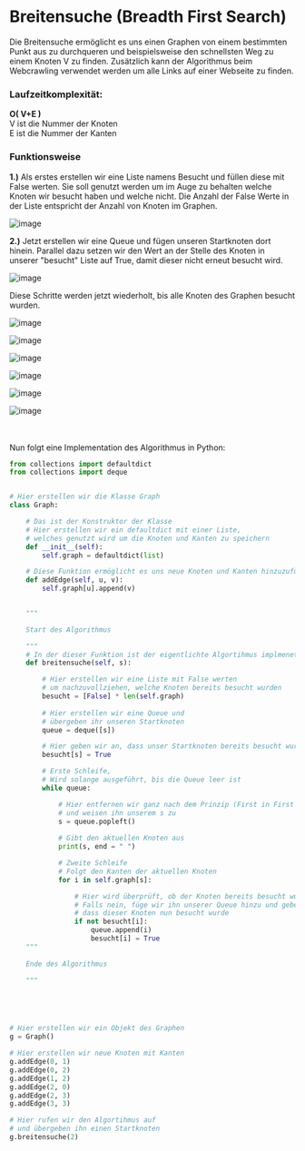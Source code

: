 # Breitensuche (Breadth First Search)
Die Breitensuche ermöglicht es uns einen Graphen von einem bestimmten Punkt aus zu durchqueren und beispielsweise den schnellsten Weg zu einem Knoten V zu finden.
Zusätzlich kann der Algorithmus beim Webcrawling verwendet werden um alle Links auf einer Webseite zu finden.
### Laufzeitkomplexität:

**O( V+E )**<br>
V ist die Nummer der Knoten<br>
E ist die Nummer der Kanten<br>

### Funktionsweise

**1.)** Als erstes erstellen wir eine Liste namens Besucht und füllen diese mit False werten.
Sie soll genutzt werden um im Auge zu behalten welche Knoten wir besucht haben und welche nicht.
Die Anzahl der False Werte in der Liste entspricht der Anzahl von Knoten im Graphen.

![image](https://user-images.githubusercontent.com/83044113/154929189-e8774cef-c4f7-477d-9cc0-ac4541cb4538.png)

**2.)** Jetzt erstellen wir eine Queue und fügen unseren Startknoten dort hinein.
Parallel dazu setzen wir den Wert an der Stelle des Knoten in unserer "besucht" Liste auf True, damit dieser nicht erneut besucht wird.

![image](https://user-images.githubusercontent.com/83044113/154931950-aaa25e04-94c6-447a-a82f-e7369fdec662.png)

Diese Schritte werden jetzt wiederholt, bis alle Knoten des Graphen besucht wurden.

![image](https://user-images.githubusercontent.com/83044113/154933236-d3d9bfa4-a42b-4924-a8d1-888f5c549833.png)


![image](https://user-images.githubusercontent.com/83044113/154933550-b3b9696c-7d7d-4a30-bc1b-98ef739f679c.png)


![image](https://user-images.githubusercontent.com/83044113/154934764-47a983ab-c7ac-47e7-a1eb-4ba6644fa8a4.png)

![image](https://user-images.githubusercontent.com/83044113/154934829-fab7f150-fb70-48fe-9236-c0239209acc4.png)

![image](https://user-images.githubusercontent.com/83044113/154934888-16df78e0-44a9-411a-a272-3862f54ccd38.png)

![image](https://user-images.githubusercontent.com/83044113/154934942-b15989a1-9bd6-448c-b522-db848442630a.png)

<br>
<br>
Nun folgt eine Implementation des Algorithmus in Python:

```python
from collections import defaultdict
from collections import deque


# Hier erstellen wir die Klasse Graph
class Graph:

    # Das ist der Konstruktor der Klasse
    # Hier erstellen wir ein defaultdict mit einer Liste,
    # welches genutzt wird um die Knoten und Kanten zu speichern
    def __init__(self):
        self.graph = defaultdict(list)

    # Diese Funktion ermöglicht es uns neue Knoten und Kanten hinzuzufügen
    def addEdge(self, u, v):
        self.graph[u].append(v)

        
    """

    Start des Algorithmus

    """
    # In der dieser Funktion ist der eigentlichte Algortihmus implmenetiert
    def breitensuche(self, s):

        # Hier erstellen wir eine Liste mit False werten
        # um nachzuvollziehen, welche Knoten bereits besucht wurden
        besucht = [False] * len(self.graph)
        
        # Hier erstellen wir eine Queue und
        # übergeben ihr unseren Startknoten
        queue = deque([s])

        # Hier geben wir an, dass unser Startknoten bereits besucht wurde
        besucht[s] = True

        # Erste Schleife, 
        # Wird solange ausgeführt, bis die Queue leer ist
        while queue:

            # Hier entfernen wir ganz nach dem Prinzip (First in First out) den ersten Wert der Liste
            # und weisen ihn unserem s zu
            s = queue.popleft()
            
            # Gibt den aktuellen Knoten aus
            print(s, end = " ")

            # Zweite Schleife
            # Folgt den Kanten der aktuellen Knoten
            for i in self.graph[s]:

                # Hier wird überprüft, ob der Knoten bereits besucht wurde
                # Falls nein, füge wir ihn unserer Queue hinzu und geben an,
                # dass dieser Knoten nun besucht wurde
                if not besucht[i]:
                    queue.append(i)
                    besucht[i] = True
    """
    
    Ende des Algorithmus

    """





# Hier erstellen wir ein Objekt des Graphen
g = Graph()

# Hier erstellen wir neue Knoten mit Kanten
g.addEdge(0, 1)
g.addEdge(0, 2)
g.addEdge(1, 2)
g.addEdge(2, 0)
g.addEdge(2, 3)
g.addEdge(3, 3)

# Hier rufen wir den Algortihmus auf 
# und übergeben ihn einen Startknoten
g.breitensuche(2)
```

